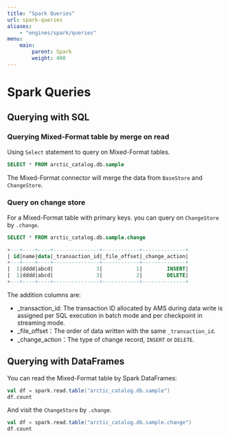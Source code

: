 ```yaml
---
title: "Spark Queries"
url: spark-queries
aliases:
    - "engines/spark/queries"
menu:
    main:
        parent: Spark
        weight: 400
---
```

# Spark Queries
## Querying with SQL

### Querying Mixed-Format table by merge on read

Using `Select` statement to query on Mixed-Format tables.

```sql 
SELECT * FROM arctic_catalog.db.sample
```

The Mixed-Format connector will merge the data from `BaseStore` and `ChangeStore`.

### Query on change store

For a Mixed-Format table with primary keys. you can query on `ChangeStore` by `.change`.

```sql
SELECT * FROM arctic_catalog.db.sample.change

+---+----+----+---------------+------------+--------------+
| id|name|data|_transaction_id|_file_offset|_change_action|
+---+----+----+---------------+------------+--------------+
|  1|dddd|abcd|              3|           1|        INSERT|
|  1|dddd|abcd|              3|           2|        DELETE|
+---+----+----+---------------+------------+--------------+
```

The addition columns are:

- _transaction_id: The transaction ID allocated by AMS during data write is assigned per SQL execution in batch mode and
  per checkpoint in streaming mode.
- _file_offset：The order of data written with the same `_transaction_id`.
- _change_action：The type of change record, `INSERT` or `DELETE`.

## Querying with DataFrames

You can read the Mixed-Format table by Spark DataFrames:

```scala
val df = spark.read.table("arctic_catalog.db.sample")
df.count
```

And visit the `ChangeStore` by `.change`.

```scala
val df = spark.read.table("arctic_catalog.db.sample.change")
df.count
```

